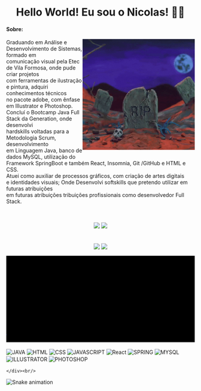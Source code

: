 <h1 align ="center"> Hello World! Eu sou o Nicolas! 🧟‍♂️</h1>

<h4>Sobre: </h4>
<img align="right" src="mao.gif" alt="drawing" width="300"/>
<p>Graduando em Análise e Desenvolvimento de Sistemas, formado em <br>
  comunicação visual pela Etec de Vila Formosa, onde pude criar projetos <br>
  com ferramentas de ilustração e pintura, adquiri conhecimentos técnicos <br>
  no pacote adobe, com ênfase em Illustrator e Photoshop. <br>
  Concluí o Bootcamp Java Full Stack da Generation, onde desenvolvi<br> 
  hardskills voltadas para a Metodologia Scrum,  desenvolvimento <br>
  em Linguagem Java, banco de dados MySQL, utilização do <br>
  Framework SpringBoot e também React, Insomnia, Git /GitHub e HTML e CSS. <br>
  Atuei como auxiliar de processos gráficos, com criação de artes digitais<br>
  e identidades visuais; Onde Desenvolvi softskills que pretendo utilizar em futuras atribuições<br>
 em futuras atribuições tribuições profissionais como desenvolvedor Full Stack.</p><br>
<br>
<div align="center">
  <a href="https://www.linkedin.com/in/albuquerquenicolas/" target="_blank"><img src="https://img.shields.io/badge/LinkedIn-008000?style=for-the-badge&logo=linkedin&logoColor=white" target="_blank"></a>
    <a href="mailto:contact.nicolasalbuquerque@gmail.com" target="_blank"><img src="https://img.shields.io/badge/Gmail-008000?style=for-the-badge&logo=gmail&logoColor=white" target="_blank"></a>
</div>
  <br><br>
<div align ="center">
  <img align="center" width="400px" src="https://github-readme-stats.vercel.app/api?username=NicolasAlbuquerque&show_icons=true,css&layout=compact&theme=blue-green" />
  <img align= "center" width="313px" src="https://github-readme-stats.vercel.app/api/top-langs/?username=NicolasAlbuquerque&layout=compact&theme=blue-green" />
</div>
<br>

<div align ="center">
  <img align="center" src="zombieevolution.gif" alt="drawing" width="600" />
</div>


<div style="display: inline_block"><br/>
    <img align="center" alt="JAVA" src="https://img.shields.io/badge/Java-20232A?style=for-the-badge&logo=openjdk&logoColor=white" />
    <img align="center" alt="HTML" src="https://img.shields.io/badge/HTML-20232A?style=for-the-badge&logo=html5&logoColor=white" />
    <img align="center" alt="CSS" src="https://img.shields.io/badge/CSS-20232A?&style=for-the-badge&logo=css3&logoColor=white" />
    <img align="center" alt="JAVASCRIPT" src="https://img.shields.io/badge/JavaScript-20232A?style=for-the-badge&logo=javascript&logoColor=F7DF1E" />
    <img align="center" alt="React" src="https://img.shields.io/badge/React-20232A?style=for-the-badge&logo=react&logoColor=61DAFB" />
    <img align="center" alt="SPRING" src="https://img.shields.io/badge/Spring-20232A?style=for-the-badge&logo=spring&logoColor=white" />
    <img align="center" alt="MYSQL" src="https://img.shields.io/badge/MySQL-20232A?style=for-the-badge&logo=mysql&logoColor=white" />
    <img align="center" alt="ILLUSTRATOR" src="https://aleen42.github.io/badges/src/illustrator.svg" />
      <img align="center" alt="PHOTOSHOP" src="https://aleen42.github.io/badges/src/photoshop.svg" />

    </div><br/>



![Snake animation](https://github.com/NicolasAlbuquerque/NicolasAlbuquerque/blob/output/github-contribution-grid-snake.svg)
